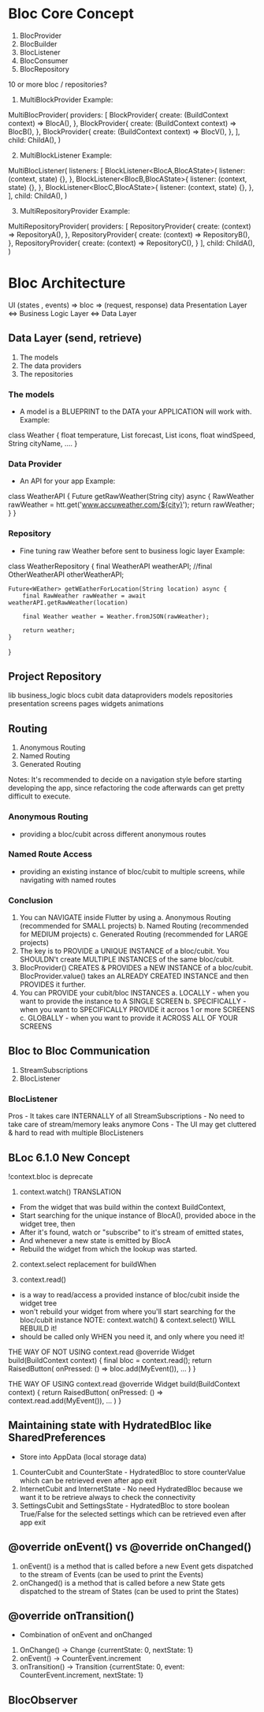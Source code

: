 # Bloc Core Concept

1. BlocProvider
2. BlocBuilder
3. BlocListener
4. BlocConsumer
5. BlocRepository

10 or more bloc / repositories?
1. MultiBlockProvider
Example:

MultiBlocProvider(
    providers: [
        BlockProvider<BlocA>{
            create: (BuildContext context) => BlocA(),
        },
        BlockProvider<BlocB>{
            create: (BuildContext context) => BlocB(),
        },
        BlockProvider<BlocV>{
            create: (BuildContext context) => BlocV(),
        },
    ],
    child: ChildA(),
)

2. MultiBlockListener
Example:

MultiBlocListener(
    listeners: [
        BlockListener<BlocA,BlocAState>{
            listener: (context, state) {},
        },
        BlockListener<BlocB,BlocAState>{
            listener: (context, state) {},
        },
        BlockListener<BlocC,BlocAState>{
            listener: (context, state) {},
        },
    ],
    child: ChildA(),
)

3. MultiRepositoryProvider
Example:

MultiRepositoryProvider(
    providers: [
        RepositoryProvider<RepositoryA>{
            create: (context) => RepositoryA(),
        },
        RepositoryProvider<RepositoryB>{
            create: (context) => RepositoryB(),
        },
        RepositoryProvider<RepositoryC>{
            create: (context) => RepositoryC(),
        }
    ],
    child: ChildA(),
)

# Bloc Architecture

UI  (states , events)  => bloc => (request, response) data
Presentation Layer <=> Business Logic Layer <=> Data Layer

## Data Layer (send, retrieve)
1. The models
2. The data providers
3. The repositories

### The models
 - A model is a BLUEPRINT to the DATA your APPLICATION will work with.
Example:

class Weather 
{
    float temperature,
    List<float> forecast,
    List<Icon> icons,
    float windSpeed,
    String cityName,
    ....
}

### Data Provider
 - An API for your app
 Example:

 class WeatherAPI {
     Future<RawWeather> getRawWeather(String city) async {
         RawWeather rawWeather = htt.get('www.accuweather.com/${city}');
         return rawWeather;
     }
 }

 ### Repository
 - Fine tuning raw Weather before sent to business logic layer
 Example:

 class WeatherRepository {
    final WeatherAPI weatherAPI;
    //final OtherWeatherAPI otherWeatherAPI;

    Future<WEather> getWEatherForLocation(String location) async {
        final RawWeather rawWeather = await weatherAPI.getRawWeather(location)

        final Weather weather = Weather.fromJSON(rawWeather);

        return weather;
    }
 }

## Project Repository

lib
    business_logic
        blocs
        cubit
    data
        dataproviders
        models
        repositories
    presentation
        screens
        pages
        widgets
        animations

## Routing
1. Anonymous Routing
2. Named Routing
3. Generated Routing

Notes: It's recommended to decide on a navigation style before starting developing the app, since refactoring the code afterwards can get pretty difficult to execute.

### Anonymous Routing
- providing a bloc/cubit across different anonymous routes
### Named Route Access
- providing an existing instance of bloc/cubit to multiple screens, while navigating with named routes

### Conclusion
1. You can NAVIGATE inside Flutter by using
 a. Anonymous Routing (recommended for SMALL projects)
 b. Named Routing (recommended for MEDIUM projects)
 c. Generated Routing (recommended for LARGE projects)
2. The key is to PROVIDE a UNIQUE INSTANCE of a bloc/cubit. You SHOULDN't create MULTIPLE INSTANCES of the same bloc/cubit.
3. BlocProvider() CREATES & PROVIDES a NEW INSTANCE of a bloc/cubit. BlocProvider.value() takes an ALREADY CREATED INSTANCE and then PROVIDES it further.
4. You can PROVIDE your cubit/bloc INSTANCES
 a. LOCALLY - when you want to provide the instance to A SINGLE SCREEN
 b. SPECIFICALLY - when you want to SPECIFICALLY PROVIDE it acroos 1 or more SCREENS
 c. GLOBALLY - when you want to provide it ACROSS ALL OF YOUR SCREENS

## Bloc to Bloc Communication
1. StreamSubscriptions
2. BlocListener

### BlocListener
Pros
    - It takes care INTERNALLY of all StreamSubscriptions
    - No need to take care of stream/memory leaks anymore
Cons
    - The UI may get cluttered & hard to read with multiple BlocListeners

## BLoc 6.1.0 New Concept
!context.bloc is deprecate

1. context.watch<BlocA>() TRANSLATION
- From the widget that was build within the context BuildContext,
- Start searching for the unique instance of BlocA(), provided aboce in the widget tree, then
- After it's found, watch or "subscribe" to it's stream of emitted states,
- And whenever a new state is emitted by BlocA
- Rebuild the widget from which the lookup was started.

2. context.select replacement for buildWhen

3. context.read()
- is a way to read/access a provided instance of bloc/cubit inside the widget tree
- won't rebuild your widget from where you'll start searching for the bloc/cubit instance
NOTE: context.watch() & context.select() WILL REBUILD it!
- should be called only WHEN you need it, and only where you need it!

THE WAY OF NOT USING context.read
@override
Widget build(BuildContext context) {
    final bloc = context.read<MyBloc>();
    return RaisedButton(
        onPressed: () => bloc.add(MyEvent()),
        ...
    )
}

THE WAY OF USING context.read
@override
Widget build(BuildContext context) {
    return RaisedButton(
        onPressed: () => context.read<MyBloc>.add(MyEvent()),
        ...
    )
}

## Maintaining state with HydratedBloc like SharedPreferences
- Store into AppData (local storage data)

1. CounterCubit and CounterState - HydratedBloc to store counterValue which can be retrieved even after app exit
2. InternetCubit and InternetState - No need HydratedBloc because we want it to be retrieve always to check the connectivity
3. SettingsCubit and SettingsState - HydratedBloc to store boolean True/False for the selected settings which can be retrieved even after app exit

## @override onEvent() vs @override onChanged()

1. onEvent() is a method that is called before a new Event gets dispatched to the stream of Events (can be used to print the Events)
2. onChanged() is a method that is called before a new State gets dispatched to the stream of States (can be used to print the States)

## @override onTransition()
- Combination of onEvent and onChanged

1. OnChange() -> Change {currentState: 0, nextState: 1}
2. onEvent() -> CounterEvent.increment
3. onTransition() -> Transition {currentState: 0, event: CounterEvent.increment, nextState: 1}

## BlocObserver
